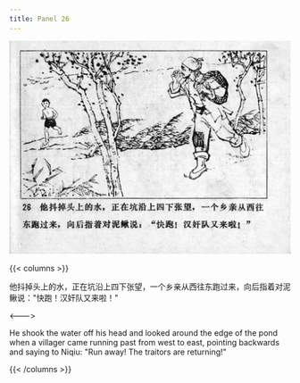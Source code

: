 ```yaml
---
title: Panel 26
---
```


![niqiu page](./../../../images/niqiu/seifert0397_nqkg_0030_026.jpg)

{{< columns >}}

他抖掉头上的水，正在坑沿上四下张望，一个乡亲从西往东跑过来，向后指着对泥鳅说："快跑！汉奸队又来啦！"

<--->

He shook the water off his head and looked around the edge of the pond when a villager came running past from west to east, pointing backwards and saying to Niqiu: "Run away! The traitors are returning!"

{{< /columns >}}